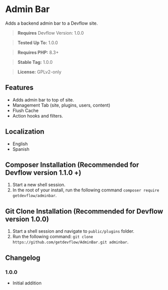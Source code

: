 
# Admin Bar
Adds a backend admin bar to a Devflow site.

> __Requires__ Devflow Version: 1.0.0

> __Tested Up To:__ 1.0.0

> __Requires PHP:__ 8.3+

> __Stable Tag:__ 1.0.0

> __License:__ GPLv2-only

## Features
- Adds admin bar to top of site.
- Management Tab (site, plugins, users, content)
- Flush Cache
- Action hooks and filters.

## Localization
* English
* Spanish

## Composer Installation (Recommended for Devflow version 1.1.0 +)
1. Start a new shell session.
2. In the root of your install, run the following command ```composer require getdevflow/adminbar```.

## Git Clone Installation (Recommended for Devflow version 1.0.0)
1. Start a shell session and navigate to ```public/plugins``` folder.
2. Run the following command: ```git clone https://github.com/getdevflow/AdminBar.git adminbar```.

## Changelog

### 1.0.0
- Initial addition
